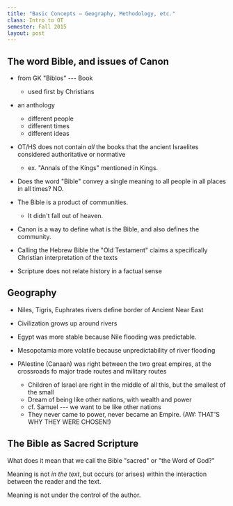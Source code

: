 ```yaml
---
title: "Basic Concepts — Geography, Methodology, etc."
class: Intro to OT
semester: Fall 2015
layout: post
---
```


## The word Bible, and issues of Canon

 - from GK "Biblos" --- Book
    - used first by Christians
 - an anthology
    - different people
    - different times
    - different ideas

 - OT/HS does not contain _all_ the books that the ancient Israelites considered authoritative or normative
    - ex. "Annals of the Kings" mentioned in Kings.

 - Does the word "Bible" convey a single meaning to all people in all places in all times? NO.

 - The Bible is a product of communities.
    - It didn't fall out of heaven.

 - Canon is a way to define what is the Bible, and also defines the community.

 - Calling the Hebrew Bible the "Old Testament" claims a specifically Christian interpretation of the texts

 - Scripture does not relate history in a factual sense


## Geography

 - Niles, Tigris, Euphrates rivers define border of Ancient Near East

 - Civilization grows up around rivers

 - Egypt was more stable because Nile flooding was predictable.

 - Mesopotamia more volatile because unpredictability of river flooding

 - PAlestine (Canaan) was right between the two great empires, at the crossroads fo major trade routes and military routes
    - Children of Israel are right in the middle of all this, but the smallest of the small
    - Dream of being like other nations, with wealth and power
    - cf. Samuel --- we want to be like other nations
    - They never came to power, never became an Empire. (AW: THAT'S WHY THEY WERE CHOSEN!)

## The Bible as Sacred Scripture

What does it mean that we call the Bible "sacred" or "the Word of God?"

Meaning is not _in the text_, but occurs (or arises) within the interaction between the reader and the text.

Meaning is not under the control of the author.



